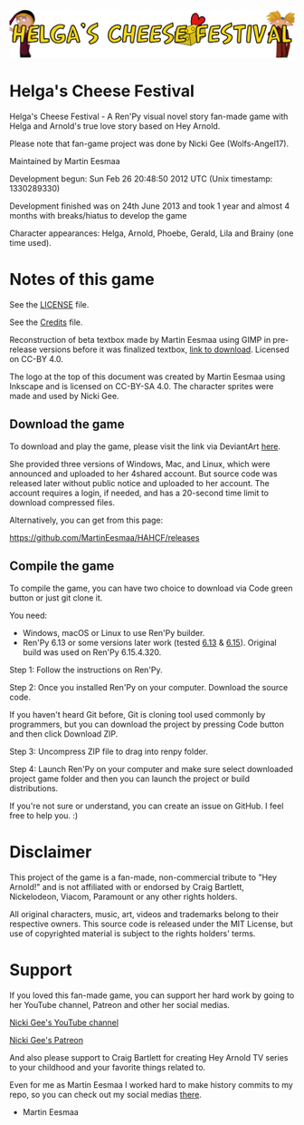 ![HAHCFlogo](logo.png)

# Helga's Cheese Festival

Helga's Cheese Festival - A Ren'Py visual novel story fan-made game with Helga and Arnold's true love story based on Hey Arnold.

Please note that fan-game project was done by Nicki Gee (Wolfs-Angel17).

Maintained by Martin Eesmaa

Development begun: Sun Feb 26 20:48:50 2012 UTC (Unix timestamp: 1330289330)

Development finished was on 24th June 2013 and took 1 year and almost 4 months with breaks/hiatus to develop the game

Character appearances: Helga, Arnold, Phoebe, Gerald, Lila and Brainy (one time used).

# Notes of this game

See the [LICENSE](LICENSE) file.

See the [Credits](CREDITS.txt) file.

Reconstruction of beta textbox made by Martin Eesmaa using GIMP in pre-release versions before it was finalized textbox, [link to download](https://github.com/MartinEesmaa/HAHCF/raw/892c342ec0af719817dcfba2b599c1127984249e/game/textbox-beta.xcf). Licensed on CC-BY 4.0.

The logo at the top of this document was created by Martin Eesmaa using Inkscape and is licensed on CC-BY-SA 4.0. The character sprites were made and used by Nicki Gee.

## Download the game

To download and play the game, please visit the link via DeviantArt [here](https://www.deviantart.com/wolfs-angel17/art/380463895).

She provided three versions of Windows, Mac, and Linux, which were announced and uploaded to her 4shared account. But source code was released later without public notice and uploaded to her account. The account requires a login, if needed, and has a 20-second time limit to download compressed files.

Alternatively, you can get from this page:

https://github.com/MartinEesmaa/HAHCF/releases

## Compile the game

To compile the game, you can have two choice to download via Code green button or just git clone it.

You need:

- Windows, macOS or Linux to use Ren'Py builder.
- Ren'Py 6.13 or some versions later work (tested [6.13](https://www.renpy.org/release/6.13) & [6.15](https://www.renpy.org/release/6.15)). Original build was used on Ren'Py 6.15.4.320.

Step 1: Follow the instructions on Ren'Py.

Step 2: Once you installed Ren'Py on your computer. Download the source code.

If you haven't heard Git before, Git is cloning tool used commonly by programmers, but you can download the project by pressing Code button and then click Download ZIP.

Step 3: Uncompress ZIP file to drag into renpy folder.

Step 4: Launch Ren'Py on your computer and make sure select downloaded project game folder and then you can launch the project or build distributions.

If you're not sure or understand, you can create an issue on GitHub. I feel free to help you. :)

# Disclaimer

This project of the game is a fan-made, non-commercial tribute to "Hey Arnold!" 
and is not affiliated with or endorsed by Craig Bartlett, Nickelodeon, Viacom, Paramount or any other rights holders. 

All original characters, music, art, videos and trademarks belong to their respective owners. 
This source code is released under the MIT License, but use of copyrighted material is subject to the rights holders' terms.

# Support

If you loved this fan-made game, you can support her hard work by going to her YouTube channel, Patreon and other her social medias.

[Nicki Gee's YouTube channel](https://www.youtube.com/@Nicki_Gee)

[Nicki Gee's Patreon](https://www.patreon.com/user?u=2278208)

And also please support to Craig Bartlett for creating Hey Arnold TV series to your childhood and your favorite things related to.

Even for me as Martin Eesmaa I worked hard to make history commits to my repo, so you can check out my social medias [there](https://linktr.ee/martineesmaa).

- Martin Eesmaa
